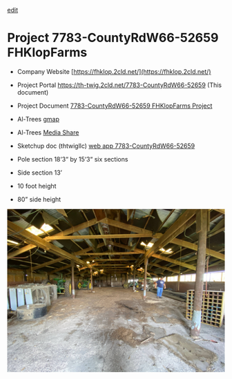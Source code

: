 [edit]()
# Project 7783-CountyRdW66-52659 FHKlopFarms
- Company Website [https://fhklop.2cld.net/](https://fhklop.2cld.net/)
- Project Portal https://th-twig.2cld.net/7783-CountyRdW66-52659 (This document)
- Project Document [7783-CountyRdW66-52659 FHKlopFarms Project](https://docs.google.com/document/d/1UpW1VXP1gvoCF1ed0pVeq-bNSWCpxVY6_t44IU7Sc4g/edit?tab=t.0)
- Al-Trees [gmap](https://www.google.com/maps/place/Winfield,+IA+52659/@41.1737137,-91.4333369,115m/data=!3m1!1e3!4m6!3m5!1s0x87e6a4a40e491b21:0xc8a55d674581fc!8m2!3d41.123083!4d-91.4412683!16zL20vMHNfZHc?entry=ttu&g_ep=EgoyMDI1MDgxMy4wIKXMDSoASAFQAw%3D%3D)
- Al-Trees [Media Share]()
- Sketchup doc (thtwigllc) [web app 7783-CountyRdW66-52659](tbd)

- Pole section 18‘3“ by 15‘3“ six sections
- Side section 13’
- 10 foot height 
- 80” side height 

![M80-TShed](M80-TShed.JPG)
